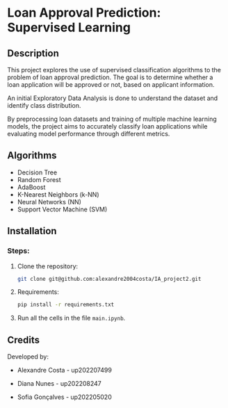 # Loan Approval Prediction: Supervised Learning

## Description
This project explores the use of supervised classification algorithms to the problem of loan approval prediction. The goal is to determine whether a loan application will be approved or not, based on applicant information. 

An initial Exploratory Data Analysis is done to understand the dataset and identify class distribution.

By preprocessing loan datasets and training of multiple machine learning models, the project aims to accurately classify loan applications while evaluating model performance through different metrics.

## Algorithms
- Decision Tree
- Random Forest
- AdaBoost
- K-Nearest Neighbors (k-NN)
- Neural Networks (NN)
- Support Vector Machine (SVM)



## Installation

### Steps:

1. Clone the repository:
   ```sh
   git clone git@github.com:alexandre2004costa/IA_project2.git
   ```

2. Requirements:
   ```sh
   pip install -r requirements.txt
   ```

3. Run all the cells in the file `main.ipynb`.


## Credits

Developed by:

- Alexandre Costa - up202207499

- Diana Nunes - up202208247

- Sofia Gonçalves - up202205020
